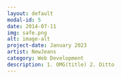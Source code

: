 ```yaml
---
layout: default
modal-id: 5
date: 2014-07-11
img: safe.png
alt: image-alt
project-date: January 2023
artist: NewJeans
category: Web Development
description: 1. OMG(title) 2. Ditto
---
```

